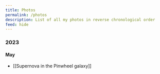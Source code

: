 ```yaml
---
title: Photos
permalink: /photos
description: List of all my photos in reverse chronological order
feed: hide
---
```


### 2023

#### May

- [[Supernova in the Pinwheel galaxy]]